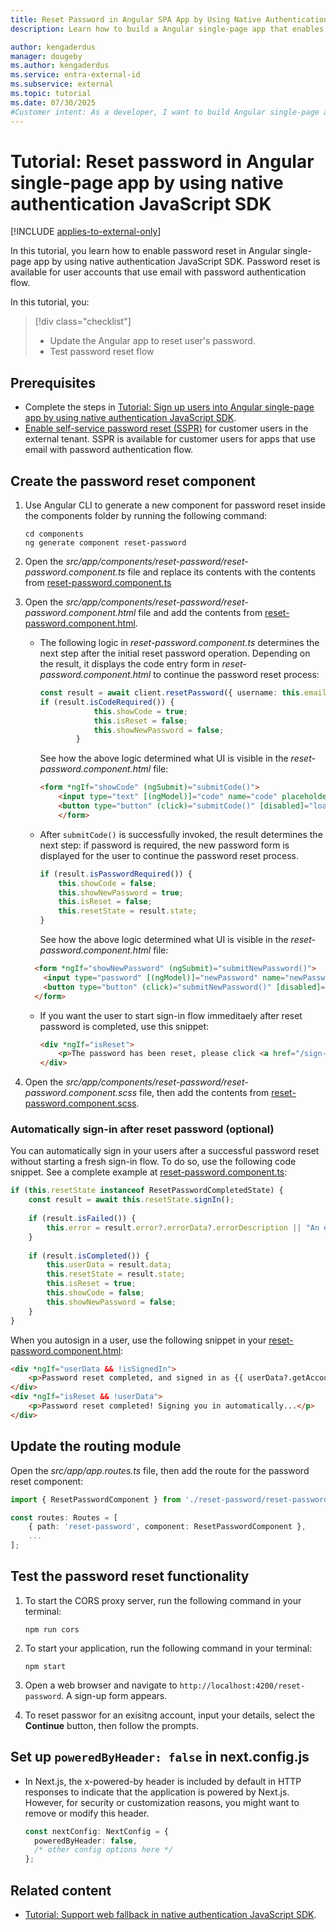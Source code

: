 ```yaml
---
title: Reset Password in Angular SPA App by Using Native Authentication JavaScript SDK
description: Learn how to build a Angular single-page app that enables users to reset their passwords by using native authentication JavaScript SDK.

author: kengaderdus
manager: dougeby
ms.author: kengaderdus
ms.service: entra-external-id
ms.subservice: external
ms.topic: tutorial
ms.date: 07/30/2025
#Customer intent: As a developer, I want to build Angular single-page application that uses native authentication JavaScript SDK so that I can sign in users with a username (email) and password or email with one-time passcode.
---
```


# Tutorial: Reset password in Angular single-page app by using native authentication JavaScript SDK

[!INCLUDE [applies-to-external-only](../external-id/includes/applies-to-external-only.md)]

In this tutorial, you learn how to enable password reset in Angular single-page app by using native authentication JavaScript SDK. Password reset is available for user accounts that use email with password authentication flow.

In this tutorial, you:

>[!div class="checklist"]
>
> - Update the Angular app to reset user's password.
> - Test password reset flow


## Prerequisites

- Complete the steps in [Tutorial: Sign up users into Angular single-page app by using native authentication JavaScript SDK](tutorial-native-authentication-single-page-app-angular-sign-up.md).
- [Enable self-service password reset (SSPR)](../external-id/customers/how-to-enable-password-reset-customers.md) for customer users in the external tenant. SSPR is available for customer users for apps that use email with password authentication flow.


## Create the password reset component

1. Use Angular CLI to generate a new component for password reset inside the components folder by running the following command:

    ```console
    cd components
    ng generate component reset-password
    ```

1. Open the *src/app/components/reset-password/reset-password.component.ts* file and replace its contents with the contents from [reset-password.component.ts](https://github.com/Azure-Samples/ms-identity-ciam-native-javascript-samples/blob/main/typescript/native-auth/angular-sample/src/app/components/reset-password/reset-password.component.ts)

1. Open the *src/app/components/reset-password/reset-password.component.html* file and add the contents from [reset-password.component.html](https://github.com/Azure-Samples/ms-identity-ciam-native-javascript-samples/blob/main/typescript/native-auth/angular-sample/src/app/components/reset-password/reset-password.component.html).

    - The following logic in *reset-password.component.ts* determines the next step after the initial reset password operation. Depending on the result, it displays the code entry form in *reset-password.component.html* to continue the password reset process:

        ```typescript
        const result = await client.resetPassword({ username: this.email });
        if (result.isCodeRequired()) {
                    this.showCode = true;
                    this.isReset = false;
                    this.showNewPassword = false;
                }
        ```

        See how the above logic determined what UI is visible in the *reset-password.component.html* file:
        
        ```html
        <form *ngIf="showCode" (ngSubmit)="submitCode()">
            <input type="text" [(ngModel)]="code" name="code" placeholder="OTP Code" required />
            <button type="button" (click)="submitCode()" [disabled]="loading">{{ loading ? 'Verifying...' : 'Verify Code' }}</button>
            </form>
        ```

    - After `submitCode()` is successfully invoked, the result determines the next step: if password is required, the new password form is displayed for the user to continue the password reset process.

        ```typescript
        if (result.isPasswordRequired()) {
            this.showCode = false;
            this.showNewPassword = true;
            this.isReset = false;
            this.resetState = result.state;
        }
        ```

        See how the above logic determined what UI is visible in the *reset-password.component.html* file:

    ```html
      <form *ngIf="showNewPassword" (ngSubmit)="submitNewPassword()">
        <input type="password" [(ngModel)]="newPassword" name="newPassword" placeholder="New Password" required />
        <button type="button" (click)="submitNewPassword()" [disabled]="loading">{{ loading ? 'Submitting...' : 'Submit New Password' }}</button>
      </form>
    ```

    - If you want the user to start sign-in flow immeditaely after reset password is completed, use this snippet:

        ```html
        <div *ngIf="isReset">
            <p>The password has been reset, please click <a href="/sign-in">here</a> to sign in.</p>
        </div>
        ```

1. Open the *src/app/components/reset-password/reset-password.component.scss* file, then add the contents from [reset-password.component.scss](https://github.com/Azure-Samples/ms-identity-ciam-native-javascript-samples/blob/main/typescript/native-auth/angular-sample/src/app/components/reset-password/reset-password.component.scss).

### Automatically sign-in after reset password (optional)

You can automatically sign in your users after a successful password reset without starting a fresh sign-in flow. To do so, use the following code snippet. See a complete example at [reset-password.component.ts](https://github.com/Azure-Samples/ms-identity-ciam-native-javascript-samples/blob/main/typescript/native-auth/angular-sample/src/app/components/reset-password/reset-password.component.ts):


```typescript
if (this.resetState instanceof ResetPasswordCompletedState) {
    const result = await this.resetState.signIn();
    
    if (result.isFailed()) {
        this.error = result.error?.errorData?.errorDescription || "An error occurred during auto sign-in";
    }
    
    if (result.isCompleted()) {
        this.userData = result.data;
        this.resetState = result.state;
        this.isReset = true;
        this.showCode = false;
        this.showNewPassword = false;
    }
}
```

When you autosign in a user, use the following snippet in your [reset-password.component.html](https://github.com/Azure-Samples/ms-identity-ciam-native-javascript-samples/blob/main/typescript/native-auth/angular-sample/src/app/components/reset-password/reset-password.component.html):

```html
<div *ngIf="userData && !isSignedIn">
    <p>Password reset completed, and signed in as {{ userData?.getAccount()?.username }}</p>
</div>
<div *ngIf="isReset && !userData">
    <p>Password reset completed! Signing you in automatically...</p>
</div>
```

## Update the routing module

Open the *src/app/app.routes.ts* file, then add the route for the password reset component:

```typescript
import { ResetPasswordComponent } from './reset-password/reset-password.component';

const routes: Routes = [
    { path: 'reset-password', component: ResetPasswordComponent },
    ...
];
```

## Test the password reset functionality

1. To start the CORS proxy server, run the following command in your terminal:
    ```console
    npm run cors
    ```

1. To start your application, run the following command in your terminal:

    ```console
    npm start
    ```

1. Open a web browser and navigate to `http://localhost:4200/reset-password`. A sign-up form appears.

1. To reset passwor for an exisitng account, input your details, select the **Continue** button, then follow the prompts.

## Set up `poweredByHeader: false` in next.config.js

- In Next.js, the x-powered-by header is included by default in HTTP responses to indicate that the application is powered by Next.js. However, for security or customization reasons, you might want to remove or modify this header.

    ```typescript
    const nextConfig: NextConfig = {
      poweredByHeader: false,
      /* other config options here */
    };
    ```

## Related content

- [Tutorial: Support web fallback in native authentication JavaScript SDK](tutorial-native-authentication-single-page-app-javascript-sdk-web-fallback.md).